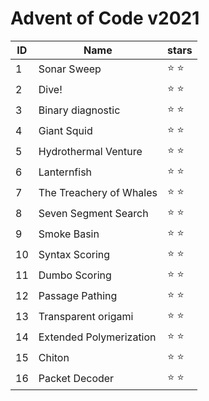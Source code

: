 # Advent of Code v2021

| ID | Name                     |   stars       |
-----|--------------------------|---------------|
|  1 | Sonar Sweep              | :star: :star: |
|  2 | Dive!                    | :star: :star: |
|  3 | Binary diagnostic        | :star: :star: |
|  4 | Giant Squid              | :star: :star: |
|  5 | Hydrothermal Venture     | :star: :star: |
|  6 | Lanternfish              | :star: :star: |
|  7 | The Treachery of Whales  | :star: :star: |
|  8 | Seven Segment Search     | :star: :star: |
|  9 | Smoke Basin              | :star: :star: |
| 10 | Syntax Scoring           | :star: :star: |
| 11 | Dumbo Scoring            | :star: :star: |
| 12 | Passage Pathing          | :star: :star: |
| 13 | Transparent origami      | :star: :star: |
| 14 | Extended Polymerization  | :star: :star: |
| 15 | Chiton                   | :star: :star: |
| 16 | Packet Decoder           | :star: :star: |
